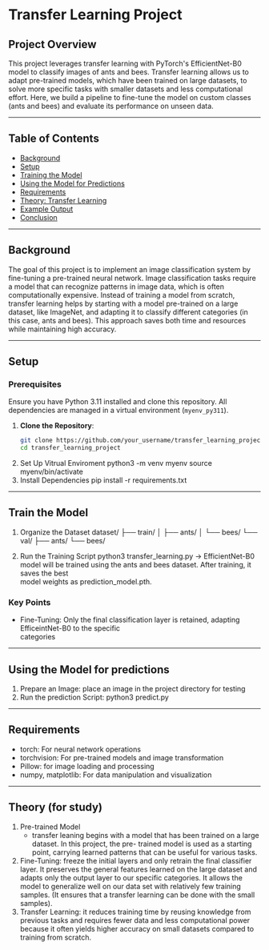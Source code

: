# Transfer Learning Project

## Project Overview
This project leverages transfer learning with PyTorch's EfficientNet-B0 model to classify images of ants and bees. Transfer learning allows us to adapt pre-trained models, which have been trained on large datasets, to solve more specific tasks with smaller datasets and less computational effort. Here, we build a pipeline to fine-tune the model on custom classes (ants and bees) and evaluate its performance on unseen data.

---

## Table of Contents
- [Background](#background)
- [Setup](#setup)
- [Training the Model](#training-the-model)
- [Using the Model for Predictions](#using-the-model-for-predictions)
- [Requirements](#requirements)
- [Theory: Transfer Learning](#theory-transfer-learning)
- [Example Output](#example-output)
- [Conclusion](#conclusion)

---

## Background
The goal of this project is to implement an image classification system by fine-tuning a pre-trained neural network. Image classification tasks require a model that can recognize patterns in image data, which is often computationally expensive. Instead of training a model from scratch, transfer learning helps by starting with a model pre-trained on a large dataset, like ImageNet, and adapting it to classify different categories (in this case, ants and bees). This approach saves both time and resources while maintaining high accuracy.

---

## Setup

### Prerequisites
Ensure you have Python 3.11 installed and clone this repository. All dependencies are managed in a virtual environment (`myenv_py311`).

1. **Clone the Repository**:
   ```bash
   git clone https://github.com/your_username/transfer_learning_project.git
   cd transfer_learning_project
2. Set Up Vitrual Enviroment
   python3 -m venv myenv
   source myenv/bin/activate
3. Install Dependencies
   pip install -r requirements.txt

---

## Train the Model

1. Organize the Dataset
   dataset/
├── train/
│   ├── ants/
│   └── bees/
└── val/
    ├── ants/
    └── bees/

2. Run the Training Script
   python3 transfer_learning.py
   -> EfficientNet-B0 model will be trained using the ants and bees dataset. After training, it saves the best   
   model weights as prediction_model.pth.

### Key Points
  - Fine-Tuning: Only the final classification layer is retained, adapting EfficeintNet-B0 to the specific   
  categories

--- 

## Using the Model for predictions

1. Prepare an Image: place an image in the project directory for testing
2. Run the prediction Script: python3 predict.py

--- 

## Requirements

- torch: For neural network operations
- torchvision: For pre-trained models and image transformation
- Pillow: for image loading and processing
- numpy, matplotlib: For data manipulation and visualization

--- 

## Theory (for study)

1. Pre-trained Model
   - transfer leaning begins with a model that has been trained on a large dataset. In this project, the pre- 
   trained model is used as a starting point, carrying learned patterns that can be useful for various tasks. 
2. Fine-Tuning: freeze the initial layers and only retrain the final classifier layer. It preserves the general 
   features learned on the large dataset and adapts only the output layer to our specific categories. It allows 
   the model to generalize well on our data set with relatively few training samples. (It ensures that a transfer 
   learning can be done with the small samples).
3. Transfer Learning: it reduces training time by reusing knowledge from previous tasks and requires fewer data 
  and less computational power because it often yields higher accuracy on small datasets compared to training 
  from scratch. 

   


